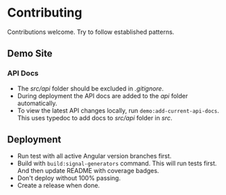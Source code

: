 # Contributing
Contributions welcome.  Try to follow established patterns.

## Demo Site

### API Docs
* The *src/api* folder should be excluded in *.gitignore*.
* During deployment the API docs are added to the *api* folder automatically.
* To view the latest API changes locally, run `demo:add-current-api-docs`.  This uses typedoc to add docs to *src/api* folder in *src*.

## Deployment
* Run test with all active Angular version branches first.
* Build with `build:signal-generators` command.  This will run tests first.  And then update README with coverage badges.
* Don't deploy without 100% passing.
* Create a release when done.

